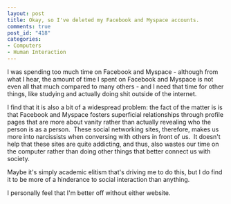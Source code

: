 ```yaml
--- 
layout: post
title: Okay, so I've deleted my Facebook and Myspace accounts.
comments: true
post_id: "418"
categories:
- Computers
- Human Interaction
---
```

I was spending too much time on Facebook and Myspace - although from what I hear, the amount of time I spent on Facebook and Myspace is not even all that much compared to many others - and I need that time for other things, like studying and actually doing shit outside of the internet.

I find that it is also a bit of a widespread problem: the fact of the matter is is that Facebook and Myspace fosters superficial relationships through profile pages that are more about vanity rather than actually revealing who the person is as a person.  These social networking sites, therefore, makes us more into narcissists when conversing with others in front of us.  It doesn't help that these sites are quite addicting, and thus, also wastes our time on the computer rather than doing other things that better connect us with society.

Maybe it's simply academic elitism that's driving me to do this, but I do find it to be more of a hinderance to social interaction than anything.

I personally feel that I'm better off without either website.
